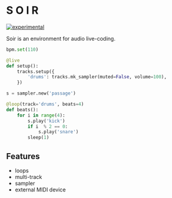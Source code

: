 # S O I R

[![experimental](http://badges.github.io/stability-badges/dist/experimental.svg)](http://github.com/badges/stability-badges)

Soir is an environment for audio live-coding.

```python
bpm.set(110)

@live
def setup():
    tracks.setup({
        'drums': tracks.mk_sampler(muted=False, volume=100),
    })

s = sampler.new('passage')

@loop(track='drums', beats=4)
def beats():
    for i in range(4):
        s.play('kick')
        if i  % 2 == 0:
            s.play('snare')
        sleep(1)
```

## Features

- loops
- multi-track
- sampler
- external MIDI device
